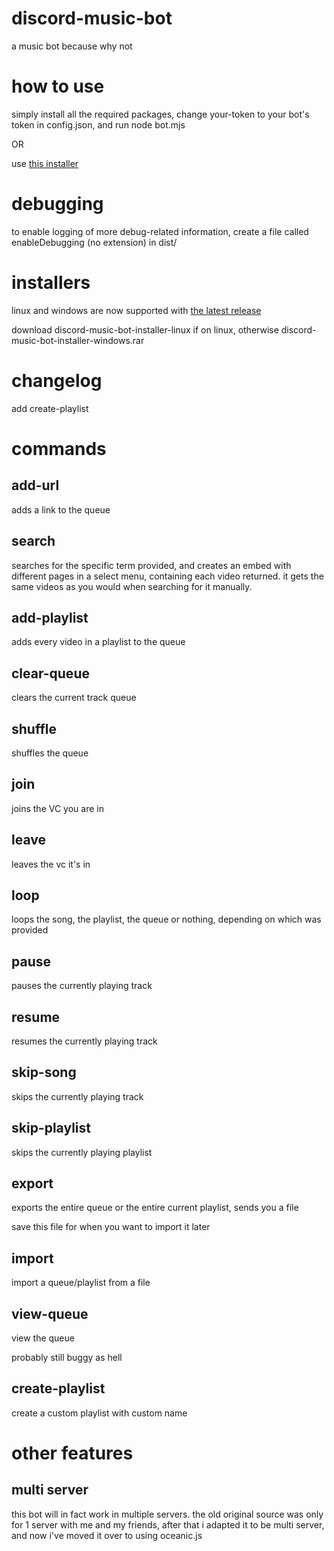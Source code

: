 # discord-music-bot
a music bot because why not

# how to use

simply install all the required packages, change your-token to your bot's token in config.json, and run node bot.mjs

OR

use [this installer](https://github.com/fheahdythdr/discord-music-bot-setup/releases/tag/v1.1.0)

# debugging

to enable logging of more debug-related information, create a file called enableDebugging (no extension) in dist/

# installers

linux and windows are now supported with [the latest release](https://github.com/tairasoul/discord-music-bot-setup/releases/tag/v1.2.0)

download discord-music-bot-installer-linux if on linux, otherwise discord-music-bot-installer-windows.rar

# changelog

add create-playlist

# commands

## add-url

adds a link to the queue

## search

searches for the specific term provided, and creates an embed with different pages in a select menu, containing each video returned. it gets the same videos as you would when searching for it manually.

## add-playlist

adds every video in a playlist to the queue

## clear-queue

clears the current track queue

## shuffle

shuffles the queue

## join

joins the VC you are in

## leave

leaves the vc it's in

## loop

loops the song, the playlist, the queue or nothing, depending on which was provided

## pause

pauses the currently playing track

## resume

resumes the currently playing track

## skip-song

skips the currently playing track

## skip-playlist

skips the currently playing playlist

## export

exports the entire queue or the entire current playlist, sends you a file

save this file for when you want to import it later

## import

import a queue/playlist from a file

## view-queue

view the queue

probably still buggy as hell

## create-playlist

create a custom playlist with custom name

# other features

## multi server

this bot will in fact work in multiple servers. the old original source was only for 1 server with me and my friends, after that i adapted it to be multi server, and now i've moved it over to using oceanic.js
